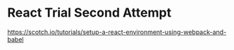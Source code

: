 # React Trial Second Attempt
https://scotch.io/tutorials/setup-a-react-environment-using-webpack-and-babel
